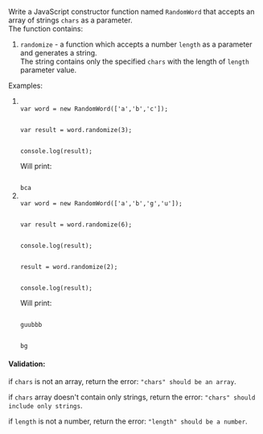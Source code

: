 Write a JavaScript constructor function named <code>RandomWord</code> that accepts an array of strings <code>chars</code> as a parameter.<br>
The function contains:<br>
<ol>
<li><code>randomize</code> - a function which accepts a number <code>length</code> as a parameter and generates a string.<br> The string contains only the specified <code>chars</code> with the length of <code>length</code> parameter value.
</li>
</ol>
Examples:
<ol>
<li>
<code>
var word = new RandomWord(['a','b','c']);<br><br>
var result = word.randomize(3);<br><br>
console.log(result);
</code>
<p>Will print:</p>
<code>
bca
</code>
</li>
<li>
<code>
var word = new RandomWord(['a','b','g','u']);<br><br>
var result = word.randomize(6);<br><br>
console.log(result);<br><br>
result = word.randomize(2);<br><br>
console.log(result);
</code>
<p>Will print:</p>
<code>
guubbb<br><br>
bg
</code>
</li>
</ol>
<h4>Validation:</h4>
<p>if <code>chars</code> is not an array, return the error: <code>"chars" should be an array</code>.</p>
<p>if <code>chars</code> array doesn't contain only strings, return the error: <code>"chars" should include only strings</code>.</p>
<p>if <code>length</code> is not a number, return the error: <code>"length" should be a number</code>.</p>
